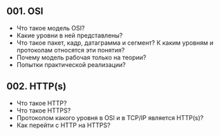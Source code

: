 ## 001. OSI
- Что такое модель OSI?
- Какие уровни в ней представлены?
- Что такое пакет, кадр, датаграмма и сегмент? К каким уровням и протоколам относятся эти понятия?
- Почему модель рабочая только на теории?
- Попытки практической реализации?

## 002. HTTP(s)
- Что такое HTTP?
- Что такое HTTPS?
- Протоколом какого уровня в OSI и в TCP/IP является HTTP(s)?
- Как перейти с HTTP на HTTPS?
